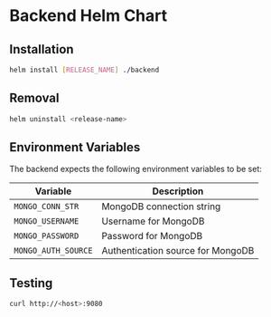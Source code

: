 # Backend Helm Chart

## Installation

```sh
helm install [RELEASE_NAME] ./backend
```

## Removal                      
```bash                         
helm uninstall <release-name>   
```                             

## Environment Variables

The backend expects the following environment variables to be set:

| Variable               | Description                                      |
|------------------------|--------------------------------------------------|
| `MONGO_CONN_STR`       | MongoDB connection string                       |
| `MONGO_USERNAME`       | Username for MongoDB                            |
| `MONGO_PASSWORD`       | Password for MongoDB                            |
| `MONGO_AUTH_SOURCE`    | Authentication source for MongoDB               |

## Testing

```sh
curl http://<host>:9080
```
